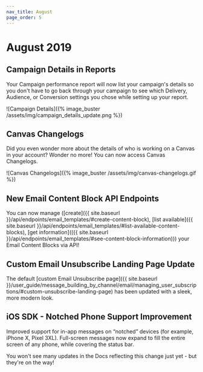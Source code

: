 ```yaml
---
nav_title: August
page_order: 5
---
```


# August 2019

## Campaign Details in Reports
Your Campaign performance report will now list your campaign's details so you don't have to go back through your campaign to see which Delivery, Audience, or Conversion settings you chose while setting up your report.

![Campaign Details]({% image_buster /assets/img/campaign_details_update.png %})

## Canvas Changelogs
Did you even wonder more about the details of who is working on a Canvas in your account? Wonder no more! You can now access Canvas Changelogs.

![Canvas Changelogs]({% image_buster /assets/img/canvas-changelogs.gif %})

## New Email Content Block API Endpoints

You can now manage ([create]({{ site.baseurl }}/api/endpoints/email_templates/#create-content-block), [list available]({{ site.baseurl }}/api/endpoints/email_templates/#list-available-content-blocks), [get information](({{ site.baseurl }}/api/endpoints/email_templates/#see-content-block-information))) your Email Content Blocks via API!

## Custom Email Unsubscribe Landing Page Update

The default [custom Email Unsubscribe page]({{ site.baseurl }}/user_guide/message_building_by_channel/email/managing_user_subscriptions/#custom-unsubscribe-landing-page) has been updated with a sleek, more modern look.

## iOS SDK - Notched Phone Support Improvement

Improved support for in-app messages on “notched” devices (for example, iPhone X, Pixel 3XL). Full-screen messages now expand to fill the entire screen of any phone, while covering the status bar.

You won't see many updates in the Docs reflecting this change just yet - but they're on the way!
